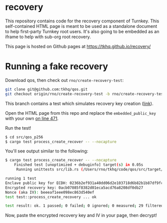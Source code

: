 # recovery

This repository contains code for the recovery component of Turnkey. This self-contained HTML page is meant to be used as a standalone document to help first-party Turnkey root users. It's also going to be embedded as an iframe to help with sub-org root recovery.

This page is hosted on Github pages at https://tkhq.github.io/recovery/

# Running a fake recovery

Download qos, then check out `rno/create-recovery-test`:
```sh
git clone git@github.com:tkhq/qos.git
git checkout origin/rno/create-recovery-test -b rno/create-recovery-test
```

This branch contains a test which simulates recovery key creation ([link](https://github.com/tkhq/qos/blob/04def4d9813299f4a5301868465dd3404852a956/src/qos_p256/src/lib.rs#L457-L496)).

Open the HTML page from this repo and replace the `embedded_public_key` with your own [on line 471](https://github.com/tkhq/qos/blob/04def4d9813299f4a5301868465dd3404852a956/src/qos_p256/src/lib.rs#L471).

Run the test!
```sh
$ cd src/qos_p256
$ cargo test process_create_recover -- --nocapture
```

You'll see output similar to the following:
```sh
$ cargo test process_create_recover -- --nocapture
    Finished test [unoptimized + debuginfo] target(s) in 0.05s
     Running unittests src/lib.rs (/Users/rno/tkhq/code/qos/src/target/debug/deps/qos_p256-914b76729319c733)

running 1 test
Enclave public key for ECDH: 0236b2ef931a40dd06d2e103718d6b82b1b87df9fc7e19f22fb4bd204ccb0a1b63
Encrypted recovery key: 0acb07085f8382d01eca5acd76a8208df0db27
Nonce (aka IV): beeeaf1eee098ec863d540ef
test test::process_create_recovery ... ok

test result: ok. 1 passed; 0 failed; 0 ignored; 0 measured; 29 filtered out; finished in 0.01s
```

Now, paste the encrypted recovery key and IV in your page, then decrypt!
